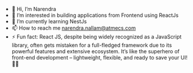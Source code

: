 - 👋 Hi, I’m Narendra
- 👀 I’m interested in building applications from Frontend using ReactJs
- 🌱 I’m currently learning NestJs
- 📫 How to reach me narendra.nallam@atmecs.com
- ⚡ Fun fact: React JS, despite being widely recognized as a JavaScript library, often gets mistaken for a full-fledged framework due to its powerful features and extensive ecosystem. It’s like the superhero of front-end development – lightweight, flexible, and ready to save your UI! 💪😎

<!---
narendra2203/narendra2203 is a ✨ special ✨ repository because its `README.md` (this file) appears on your GitHub profile.
You can click the Preview link to take a look at your changes.
--->

